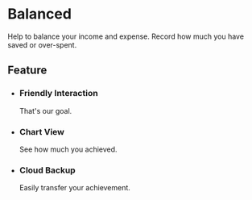 # Balanced

Help to balance your income and expense. 
Record how much you have saved or over-spent.

## Feature
* ### Friendly Interaction
     That's our goal.
* ### Chart View
     See how much you achieved.
* ### Cloud Backup
     Easily transfer your achievement.

